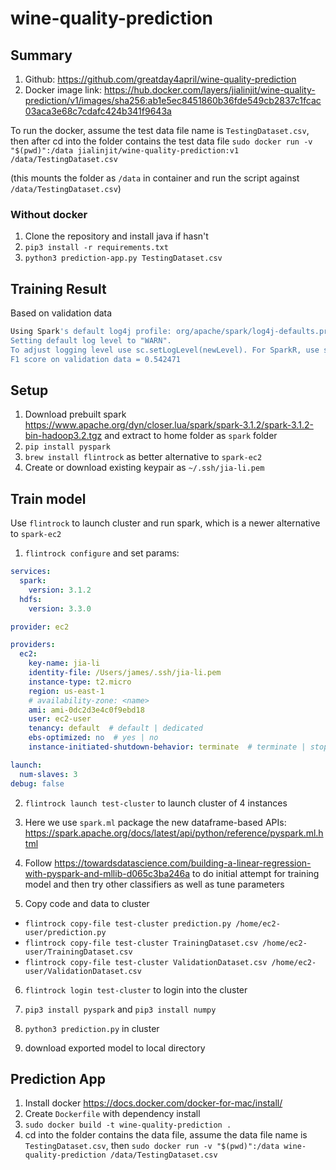 # wine-quality-prediction

## Summary

1. Github: https://github.com/greatday4april/wine-quality-prediction
2. Docker image link: https://hub.docker.com/layers/jialinjit/wine-quality-prediction/v1/images/sha256:ab1e5ec8451860b36fde549cb2837c1fcac03aca3e68c7cdafc424b341f9643a

To run the docker, assume the test data file name is `TestingDataset.csv`, then after cd into the folder contains the test data file
`sudo docker run -v "$(pwd)":/data jialinjit/wine-quality-prediction:v1 /data/TestingDataset.csv`

(this mounts the folder as `/data` in container and run the script against `/data/TestingDataset.csv`)

### Without docker

1. Clone the repository and install java if hasn't
2. `pip3 install -r requirements.txt`
3. `python3 prediction-app.py TestingDataset.csv`

## Training Result

Based on validation data

```bash
Using Spark's default log4j profile: org/apache/spark/log4j-defaults.properties
Setting default log level to "WARN".
To adjust logging level use sc.setLogLevel(newLevel). For SparkR, use setLogLevel(newLevel).
F1 score on validation data = 0.542471
```

## Setup

1. Download prebuilt spark https://www.apache.org/dyn/closer.lua/spark/spark-3.1.2/spark-3.1.2-bin-hadoop3.2.tgz and extract to home folder as `spark` folder
2. `pip install pyspark`
3. `brew install flintrock` as better alternative to `spark-ec2`
4. Create or download existing keypair as `~/.ssh/jia-li.pem`

## Train model

Use `flintrock` to launch cluster and run spark, which is a newer alternative to `spark-ec2`

1. `flintrock configure` and set params:

```yaml
services:
  spark:
    version: 3.1.2
  hdfs:
    version: 3.3.0

provider: ec2

providers:
  ec2:
    key-name: jia-li
    identity-file: /Users/james/.ssh/jia-li.pem
    instance-type: t2.micro
    region: us-east-1
    # availability-zone: <name>
    ami: ami-0dc2d3e4c0f9ebd18
    user: ec2-user
    tenancy: default  # default | dedicated
    ebs-optimized: no  # yes | no
    instance-initiated-shutdown-behavior: terminate  # terminate | stop

launch:
  num-slaves: 3
debug: false
```

2. `flintrock launch test-cluster` to launch cluster of 4 instances

3. Here we use `spark.ml` package the new dataframe-based APIs: https://spark.apache.org/docs/latest/api/python/reference/pyspark.ml.html

4. Follow https://towardsdatascience.com/building-a-linear-regression-with-pyspark-and-mllib-d065c3ba246a to do initial attempt for training model and then try other classifiers as well as tune parameters

5. Copy code and data to cluster
  - `flintrock copy-file test-cluster prediction.py /home/ec2-user/prediction.py`
  - `flintrock copy-file test-cluster TrainingDataset.csv /home/ec2-user/TrainingDataset.csv`
  - `flintrock copy-file test-cluster ValidationDataset.csv /home/ec2-user/ValidationDataset.csv`

6. `flintrock login test-cluster` to login into the cluster

7. `pip3 install pyspark` and `pip3 install numpy`

8. `python3 prediction.py` in cluster

9. download exported model to local directory

## Prediction App

1. Install docker https://docs.docker.com/docker-for-mac/install/
2. Create `Dockerfile` with dependency install
3. `sudo docker build -t wine-quality-prediction .`
4. cd into the folder contains the data file, assume the data file name is `TestingDataset.csv`, then
`sudo docker run -v "$(pwd)":/data wine-quality-prediction /data/TestingDataset.csv`

